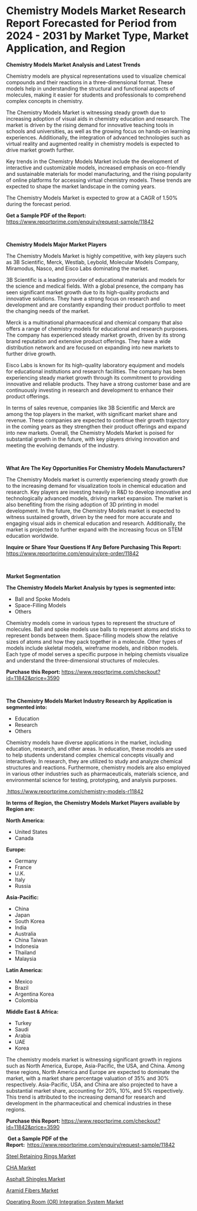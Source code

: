 <p><h1>Chemistry Models Market Research Report Forecasted for Period from 2024 -  2031 by Market Type, Market Application, and Region</h1></p><p><strong>Chemistry Models Market Analysis and Latest Trends</strong></p>
<p><p>Chemistry models are physical representations used to visualize chemical compounds and their reactions in a three-dimensional format. These models help in understanding the structural and functional aspects of molecules, making it easier for students and professionals to comprehend complex concepts in chemistry.</p><p>The Chemistry Models Market is witnessing steady growth due to increasing adoption of visual aids in chemistry education and research. The market is driven by the rising demand for innovative teaching tools in schools and universities, as well as the growing focus on hands-on learning experiences. Additionally, the integration of advanced technologies such as virtual reality and augmented reality in chemistry models is expected to drive market growth further.</p><p>Key trends in the Chemistry Models Market include the development of interactive and customizable models, increased emphasis on eco-friendly and sustainable materials for model manufacturing, and the rising popularity of online platforms for accessing virtual chemistry models. These trends are expected to shape the market landscape in the coming years.</p><p>The Chemistry Models Market is expected to grow at a CAGR of 1.50% during the forecast period.</p></p>
<p><strong>Get a Sample PDF of the Report:&nbsp;</strong> <a href="https://www.reportprime.com/enquiry/request-sample/11842">https://www.reportprime.com/enquiry/request-sample/11842</a></p>
<p>&nbsp;</p>
<p><strong>Chemistry Models Major Market Players</strong></p>
<p><p>The Chemistry Models Market is highly competitive, with key players such as 3B Scientific, Merck, Westlab, Leybold, Molecular Models Company, Miramodus, Nasco, and Eisco Labs dominating the market. </p><p>3B Scientific is a leading provider of educational materials and models for the science and medical fields. With a global presence, the company has seen significant market growth due to its high-quality products and innovative solutions. They have a strong focus on research and development and are constantly expanding their product portfolio to meet the changing needs of the market. </p><p>Merck is a multinational pharmaceutical and chemical company that also offers a range of chemistry models for educational and research purposes. The company has experienced steady market growth, driven by its strong brand reputation and extensive product offerings. They have a wide distribution network and are focused on expanding into new markets to further drive growth.</p><p>Eisco Labs is known for its high-quality laboratory equipment and models for educational institutions and research facilities. The company has been experiencing steady market growth through its commitment to providing innovative and reliable products. They have a strong customer base and are continuously investing in research and development to enhance their product offerings.</p><p>In terms of sales revenue, companies like 3B Scientific and Merck are among the top players in the market, with significant market share and revenue. These companies are expected to continue their growth trajectory in the coming years as they strengthen their product offerings and expand into new markets. Overall, the Chemistry Models Market is poised for substantial growth in the future, with key players driving innovation and meeting the evolving demands of the industry.</p></p>
<p>&nbsp;</p>
<p><strong>What Are The Key Opportunities For Chemistry Models Manufacturers?</strong></p>
<p><p>The Chemistry Models market is currently experiencing steady growth due to the increasing demand for visualization tools in chemical education and research. Key players are investing heavily in R&D to develop innovative and technologically advanced models, driving market expansion. The market is also benefiting from the rising adoption of 3D printing in model development. In the future, the Chemistry Models market is expected to witness sustained growth, driven by the need for more accurate and engaging visual aids in chemical education and research. Additionally, the market is projected to further expand with the increasing focus on STEM education worldwide.</p></p>
<p><strong>Inquire or Share Your Questions If Any Before Purchasing This Report:</strong> <a href="https://www.reportprime.com/enquiry/pre-order/11842">https://www.reportprime.com/enquiry/pre-order/11842</a></p>
<p>&nbsp;</p>
<p><strong>Market Segmentation</strong></p>
<p><strong>The Chemistry Models Market Analysis by types is segmented into:</strong></p>
<p><ul><li>Ball and Spoke Models</li><li>Space-Filling Models</li><li>Others</li></ul></p>
<p><p>Chemistry models come in various types to represent the structure of molecules. Ball and spoke models use balls to represent atoms and sticks to represent bonds between them. Space-filling models show the relative sizes of atoms and how they pack together in a molecule. Other types of models include skeletal models, wireframe models, and ribbon models. Each type of model serves a specific purpose in helping chemists visualize and understand the three-dimensional structures of molecules.</p></p>
<p><strong>Purchase this Report:&nbsp;</strong><a href="https://www.reportprime.com/checkout?id=11842&price=3590">https://www.reportprime.com/checkout?id=11842&price=3590</a></p>
<p>&nbsp;</p>
<p><strong>The Chemistry Models Market Industry Research by Application is segmented into:</strong></p>
<p><ul><li>Education</li><li>Research</li><li>Others</li></ul></p>
<p><p>Chemistry models have diverse applications in the market, including education, research, and other areas. In education, these models are used to help students understand complex chemical concepts visually and interactively. In research, they are utilized to study and analyze chemical structures and reactions. Furthermore, chemistry models are also employed in various other industries such as pharmaceuticals, materials science, and environmental science for testing, prototyping, and analysis purposes.</p></p>
<p><a href="https://www.reportprime.com/chemistry-models-r11842">&nbsp;https://www.reportprime.com/chemistry-models-r11842</a></p>
<p><strong>In terms of Region, the Chemistry Models Market Players available by Region are:</strong></p>
<p>
    <p> <strong> North America: </strong>
        <ul>
            <li>United States</li>
            <li>Canada</li>
        </ul>
        </p> 
    <p> <strong> Europe: </strong>
        <ul>
            <li>Germany</li>
            <li>France</li>
            <li>U.K.</li>
            <li>Italy</li>
            <li>Russia</li>
        </ul>
        </p> 
    <p> <strong> Asia-Pacific: </strong>
        <ul>
            <li>China</li>
            <li>Japan</li>
            <li>South Korea</li>
            <li>India</li>
            <li>Australia</li>
            <li>China Taiwan</li>
            <li>Indonesia</li>
            <li>Thailand</li>
            <li>Malaysia</li>
        </ul>
        </p> 
    <p> <strong> Latin America: </strong>
        <ul>
            <li>Mexico</li>
            <li>Brazil</li>
            <li>Argentina Korea</li>
            <li>Colombia</li>
        </ul>
        </p> 
    <p> <strong> Middle East & Africa: </strong>
        <ul>
            <li>Turkey</li>
            <li>Saudi</li>
            <li>Arabia</li>
            <li>UAE</li>
            <li>Korea</li>
        </ul>
    </p>
    </p>
<p><p>The chemistry models market is witnessing significant growth in regions such as North America, Europe, Asia-Pacific, the USA, and China. Among these regions, North America and Europe are expected to dominate the market, with a market share percentage valuation of 35% and 30% respectively. Asia-Pacific, USA, and China are also projected to have a substantial market share, accounting for 20%, 10%, and 5% respectively. This trend is attributed to the increasing demand for research and development in the pharmaceutical and chemical industries in these regions.</p></p>
<p><strong>Purchase this Report: </strong><a href="https://www.reportprime.com/checkout?id=11842&price=3590">https://www.reportprime.com/checkout?id=11842&price=3590</a></p>
<p>&nbsp;<strong>Get a Sample PDF of the Report:&nbsp;&nbsp;</strong><a href="https://www.reportprime.com/enquiry/request-sample/11842">https://www.reportprime.com/enquiry/request-sample/11842</a></p>
<p><strong></strong></p>
<p><p><a href="https://github.com/sardarp081/Market-Research-Report-List-2/blob/main/steel-retaining-rings-market.md">Steel Retaining Rings Market</a></p><p><a href="https://github.com/susanjprice2023/Market-Research-Report-List-2/blob/main/cha-market.md">CHA Market</a></p><p><a href="https://github.com/dmmanir420/Market-Research-Report-List-2/blob/main/asphalt-shingles-market.md">Asphalt Shingles Market</a></p><p><a href="https://github.com/gcimaudf65/Market-Research-Report-List-2/blob/main/aramid-fibers-market.md">Aramid Fibers Market</a></p><p><a href="https://issuu.com/reportprime-2/docs/operating-room-or-integration-syste_caa346d5d0f630">Operating Room (OR) Integration System Market</a></p></p>